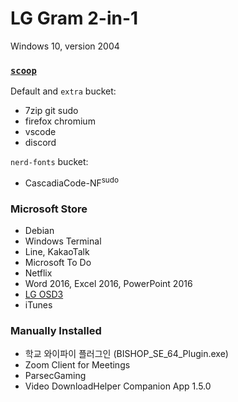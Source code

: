 LG Gram 2-in-1
========
Windows 10, version 2004

### [`scoop`](https://scoop.sh)
Default and `extra` bucket:

- 7zip git sudo
- firefox chromium
- vscode
- discord

`nerd-fonts` bucket:

- CascadiaCode-NF<sup>sudo</sup>

### Microsoft Store
- Debian
- Windows Terminal
- Line, KakaoTalk
- Microsoft To Do
- Netflix
- Word 2016, Excel 2016, PowerPoint 2016
- [LG OSD3](https://www.microsoft.com/store/productId/9MT4DPF2JW9Z)
- iTunes

### Manually Installed
- 학교 와이파이 플러그인 (BISHOP_SE_64_Plugin.exe)
- Zoom Client for Meetings
- ParsecGaming
- Video DownloadHelper Companion App 1.5.0
